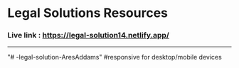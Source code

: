 # Legal Solutions Resources

### Live link : https://legal-solution14.netlify.app/



----------------

"# -legal-solution-AresAddams" 
#responsive for desktop/mobile devices
